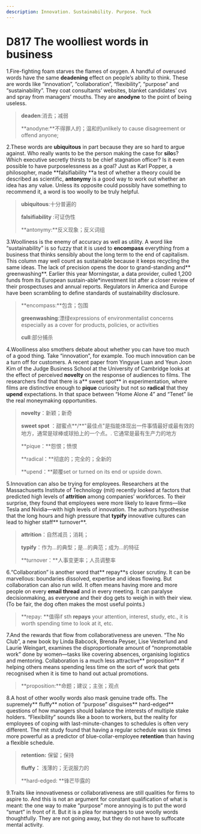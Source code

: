 ```yaml
---
description: Innovation. Sustainability. Purpose. Yuck
---
```


# D817 The woolliest words in business
1.Fire-fighting foam starves the flames of oxygen. A handful of overused words have the same **deadening** effect on people’s ability to think. These are words like “innovation”, “collaboration”, “flexibility”, “purpose” and “sustainability”. They coat consultants’ websites, blanket candidates’ cvs and spray from managers’ mouths. They are **anodyne** to the point of being useless.

> **deaden**:消去；减弱
 > 
> **anodyne:**不得罪人的；温和的unlikely to cause disagreement or offend anyone;
 > 

2.These words are **ubiquitous** in part because they are so hard to argue against. Who really wants to be the person making the case for **silo**s? Which executive secretly thirsts to be chief stagnation officer? Is it even possible to have purposelessness as a goal? Just as Karl Popper, a philosopher, made **falsifiability **a test of whether a theory could be described as scientific, **antonymy** is a good way to work out whether an idea has any value. Unless its opposite could possibly have something to recommend it, a word is too woolly to be truly helpful.

> **ubiquitous**:十分普遍的
 > 
> **falsifiability** :可证伪性
 > 
> **antonymy:**反义现象；反义词组
 > 

3.Woolliness is the enemy of accuracy as well as utility. A word like “sustainability” is so fuzzy that it is used to **encompass** everything from a business that thinks sensibly about the long term to the end of capitalism. This column may well count as sustainable because it keeps recycling the same ideas. The lack of precision opens the door to grand-standing and** greenwashing**. Earlier this year Morningstar, a data provider, culled 1,200 funds from its European sustain-able­*investment list after a closer review of their prospectuses and annual reports. Regulators in America and Europe have been scrambling to define standards of sustainability disclosure.

> **encompass:**包含；包围
 > 
> **greenwashing**:漂绿expressions of environmentalist concerns especially as a cover for products, policies, or activities
 > 
> **cull**:部分捕杀
 > 

4.Woolliness also smothers debate about whether you can have too much of a good thing. Take “innovation”, for example. Too much innovation can be a turn­ off for customers. A recent paper from Yingyue Luan and Yeun Joon Kim of the Judge Business School at the University of Cambridge looks at the effect of perceived **novelty** on the response of audiences to films. The researchers find that there is a** sweet spot** in experimentation, where films are distinctive enough to **pique** curiosity but not so **radical** that they **up­end** expectations. In that space between “Home Alone 4” and “Tenet” lie the real moneymaking opportunities.

> **novelty**：新颖；新奇
 > 
> **sweet spot** ：甜蜜点**/**"最佳点"是指能体现出一件事情最好或最有效的地方，通常是球棒或球拍上的一个点。. 它通常是最有生产力的地方
 > 
> **pique：**怨恨；愤恨
 > 
> **radical：**彻底的；完全的；全新的
 > 
> **up­end：**颠覆set or turned on its end or upside down.
 > 

5.Innovation can also be trying for employees. Researchers at the Massachusetts Institute of Technology (mit) recently looked at factors that predicted high levels of **attrition** among companies’ workforces. To their surprise, they found that employees were more likely to leave firms—like Tesla and Nvidia—with high levels of innovation. The authors hypothesise that the long hours and high pressure that **typify** innovative cultures can lead to higher staff** turnover**.

> **attrition**：自然减员；消耗；
 > 
> **typify**：作为…的典型；是…的典范；成为…的特征
 > 
> **turnover：**人事变更率；人员调整率
 > 

6.“Collaboration” is another word that** repay**s closer scrutiny. It can be marvellous: boundaries dissolved, expertise and ideas flowing. But collaboration can also run wild. It often means having more and more people on every **email thread** and in every meeting. It can paralyse decision­making, as everyone and their dog gets to weigh in with their view. (To be fair, the dog often makes the most useful points.)

> **repay: **值得if sth **repays** your attention, interest, study, etc., it is worth spending time to look at it, etc.
 > 

7.And the rewards that flow from collaborativeness are uneven. “The No Club”, a new book by Linda Babcock, Brenda Peyser, Lise Vesterlund and Laurie Weingart, examines the disproportionate amount of “non­promotable work” done by women—tasks like covering absences, organising logistics and mentoring. Collaboration is a much less attractive** proposition** if helping others means spending less time on the sort of work that gets recognised when it is time to hand out actual promotions.

> **proposition:**命题；建议；主张；观点
 > 

8.A host of other woolly words also mask genuine trade­ offs. The supremely** fluffy** notion of “purpose” disguises** hard-­edged** questions of how managers should balance the interests of multiple stake holders. “Flexibility” sounds like a boon to workers, but the reality for employees of coping with last­-minute-changes to schedules is often very different. The mit study found that having a regular schedule was six times more powerful as a predictor of blue-­collar-employee **retention** than having a flexible schedule.

> **retention:** 保留；保持
 > 
> **fluffy：** 浅薄的；无说服力的
 > 
> **hard-­edged: **锋芒毕露的
 > 

9.Traits like innovativeness or collaborativeness are still qualities for firms to aspire to. And this is not an argument for constant qualification of what is meant: the one way to make “purpose” more annoying is to put the word “smart” in front of it. But it is a plea for managers to use woolly words thoughtfully. They are not going away, but they do not have to suffocate mental activity.

